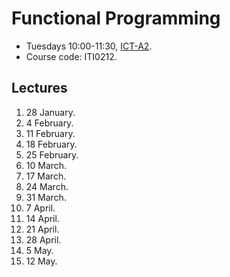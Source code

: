 # Functional Programming

 * Tuesdays 10:00-11:30, [ICT-A2](https://goo.gl/maps/eXAW7u9dy3bHyxdE7).
 * Course code: ITI0212.

## Lectures

 1. 28 January.
 2. 4 February.
 3. 11 February.
 4. 18 February.
 5. 25 February.
 6. 10 March.
 7. 17 March.
 8. 24 March.
 9. 31 March.
 10. 7 April.
 11. 14 April.
 12. 21 April.
 13. 28 April.
 14. 5 May.
 15. 12 May.
